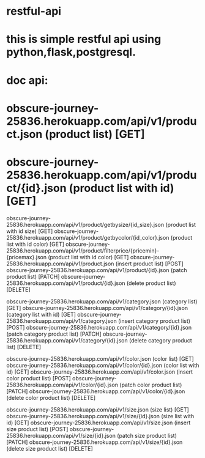 # restful-api

# this is simple restful api using python,flask,postgresql.

# doc api:
# obscure-journey-25836.herokuapp.com/api/v1/product.json (product list) [GET]
# obscure-journey-25836.herokuapp.com/api/v1/product/{id}.json (product list with id) [GET]
obscure-journey-25836.herokuapp.com/api/v1/product/getbysize/{id_size}.json (product list with id size) [GET]
obscure-journey-25836.herokuapp.com/api/v1/product/getbycolor/{id_color}.json (product list with id color) [GET]
obscure-journey-25836.herokuapp.com/api/v1/product/filterprice/{pricemin}-{pricemax}.json (product list with id color) [GET]
obscure-journey-25836.herokuapp.com/api/v1/product.json (insert product list) [POST]
obscure-journey-25836.herokuapp.com/api/v1/product/{id}.json (patch product list) [PATCH]
obscure-journey-25836.herokuapp.com/api/v1/product/{id}.json (delete product list) [DELETE]

obscure-journey-25836.herokuapp.com/api/v1/category.json (category list) [GET]
obscure-journey-25836.herokuapp.com/api/v1/category/{id}.json (category list with id) [GET]
obscure-journey-25836.herokuapp.com/api/v1/category.json (insert category product list) [POST]
obscure-journey-25836.herokuapp.com/api/v1/category/{id}.json (patch category product list) [PATCH]
obscure-journey-25836.herokuapp.com/api/v1/category/{id}.json (delete category product list) [DELETE]

obscure-journey-25836.herokuapp.com/api/v1/color.json (color list) [GET]
obscure-journey-25836.herokuapp.com/api/v1/color/{id}.json (color list with id) [GET]
obscure-journey-25836.herokuapp.com/api/v1/color.json (insert color product list) [POST]
obscure-journey-25836.herokuapp.com/api/v1/color/{id}.json (patch color product list) [PATCH]
obscure-journey-25836.herokuapp.com/api/v1/color/{id}.json (delete color product list) [DELETE]

obscure-journey-25836.herokuapp.com/api/v1/size.json (size list) [GET]
obscure-journey-25836.herokuapp.com/api/v1/size/{id}.json (size list with id) [GET]
obscure-journey-25836.herokuapp.com/api/v1/size.json (insert size product list) [POST]
obscure-journey-25836.herokuapp.com/api/v1/size/{id}.json (patch size product list) [PATCH]
obscure-journey-25836.herokuapp.com/api/v1/size/{id}.json (delete size product list) [DELETE]




